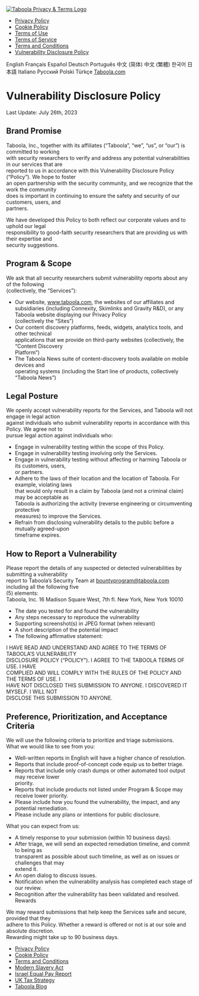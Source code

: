 [![Taboola Privacy & Terms Logo](/wp-content/themes/taboola/dist/images/privacy-and-terms-logo.svg)](https://www.taboola.com/policies/privacy-policy)

* [Privacy Policy](https://www.taboola.com/policies/privacy-policy)
* [Cookie Policy](https://www.taboola.com/policies/cookie-policy)
* [Terms of Use](https://www.taboola.com/policies/terms-of-use)
* [Terms of Service](https://www.taboola.com/policies/platform-terms-of-service)
* [Terms and Conditions](https://www.taboola.com/policies/terms-and-conditions)
* [Vulnerability Disclosure Policy](https://www.taboola.com/policies/vulnerability-disclosure-policy)

English Français Español Deutsch Português 中文 (简体) 中文 (繁體) 한국어 日本語 Italiano Русский Polski Türkçe [Taboola.com](https://www.taboola.com/en/?int_source=policies_center)

Vulnerability Disclosure Policy
===============================

Last Update: July 26th, 2023

Brand Promise
-------------

Taboola, Inc., together with its affiliates (“Taboola”, “we”, “us”, or “our”) is committed to working  
with security researchers to verify and address any potential vulnerabilities in our services that are  
reported to us in accordance with this Vulnerability Disclosure Policy (“Policy”). We hope to foster  
an open partnership with the security community, and we recognize that the work the community  
does is important in continuing to ensure the safety and security of our customers, users, and  
partners.

We have developed this Policy to both reflect our corporate values and to uphold our legal  
responsibility to good-faith security researchers that are providing us with their expertise and  
security suggestions.

Program & Scope
---------------

We ask that all security researchers submit vulnerability reports about any of the following  
(collectively, the “Services”):

* Our website, www.taboola.com, the websites of our affiliates and subsidiaries (including Connexity, Skimlinks and Gravity R&D), or any Taboola website displaying our Privacy Policy  
    (collectively the “Sites”)
* Our content discovery platforms, feeds, widgets, analytics tools, and other technical  
    applications that we provide on third-party websites (collectively, the “Content Discovery  
    Platform”)
* The Taboola News suite of content-discovery tools available on mobile devices and  
    operating systems (including the Start line of products, collectively “Taboola News”)

Legal Posture
-------------

We openly accept vulnerability reports for the Services, and Taboola will not engage in legal action  
against individuals who submit vulnerability reports in accordance with this Policy. We agree not to  
pursue legal action against individuals who:

* Engage in vulnerability testing within the scope of this Policy.
* Engage in vulnerability testing involving only the Services.
* Engage in vulnerability testing without affecting or harming Taboola or its customers, users,  
    or partners.
* Adhere to the laws of their location and the location of Taboola. For example, violating laws  
    that would only result in a claim by Taboola (and not a criminal claim) may be acceptable as  
    Taboola is authorizing the activity (reverse engineering or circumventing protective  
    measures) to improve the Services.
* Refrain from disclosing vulnerability details to the public before a mutually agreed-upon  
    timeframe expires.

How to Report a Vulnerability
-----------------------------

Please report the details of any suspected or detected vulnerabilities by submitting a vulnerability  
report to Taboola’s Security Team at bountyprogram@taboola.com including all the following five  
(5) elements:  
Taboola, Inc. 16 Madison Square West, 7th fl. New York, New York 10010

* The date you tested for and found the vulnerability
* Any steps necessary to reproduce the vulnerability
* Supporting screenshot(s) in JPEG format (when relevant)
* A short description of the potential impact
* The following affirmative statement:

I HAVE READ AND UNDERSTAND AND AGREE TO THE TERMS OF TABOOLA’S VULNERABILITY  
DISCLOSURE POLICY (“POLICY”). I AGREE TO THE TABOOLA TERMS OF USE. I HAVE  
COMPLIED AND WILL COMPLY WITH THE RULES OF THE POLICY AND THE TERMS OF USE. I  
HAVE NOT DISCLOSED THIS SUBMISSION TO ANYONE. I DISCOVERED IT MYSELF. I WILL NOT  
DISCLOSE THIS SUBMISSION TO ANYONE.

Preference, Prioritization, and Acceptance Criteria
---------------------------------------------------

We will use the following criteria to prioritize and triage submissions.  
What we would like to see from you:

* Well-written reports in English will have a higher chance of resolution.
* Reports that include proof-of-concept code equip us to better triage.
* Reports that include only crash dumps or other automated tool output may receive lower  
    priority.
* Reports that include products not listed under Program & Scope may receive lower priority.
* Please include how you found the vulnerability, the impact, and any potential remediation.
* Please include any plans or intentions for public disclosure.

What you can expect from us:

* A timely response to your submission (within 10 business days).
* After triage, we will send an expected remediation timeline, and commit to being as  
    transparent as possible about such timeline, as well as on issues or challenges that may  
    extend it.
* An open dialog to discuss issues.
* Notification when the vulnerability analysis has completed each stage of our review.
* Recognition after the vulnerability has been validated and resolved.  
    Rewards

We may reward submissions that help keep the Services safe and secure, provided that they  
adhere to this Policy. Whether a reward is offered or not is at our sole and absolute discretion.  
Rewarding might take up to 90 business days.

* [Privacy Policy](https://www.taboola.com/policies/privacy-policy)
* [Cookie Policy](https://www.taboola.com/policies/cookie-policy)
* [Terms and Conditions](https://www.taboola.com/policies/terms-and-conditions)
* [Modern Slavery Act](https://www.taboola.com/policies/modern-slavery-act-statement)
* [Israel Equal Pay Report](https://explore.taboola.com/equal-pay)
* [UK Tax Strategy](https://www.taboola.com/policies/uk-tax-strategy)
* [Taboola Blog](https://blog.taboola.com/%)